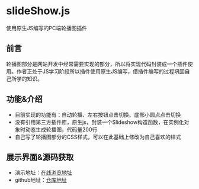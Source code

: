 # slideShow.js
使用原生JS编写的PC端轮播图插件
<h2>前言</h2>
<p>轮播图部分是网站开发中经常需要实现的部分，所以将实现代码封装成一个插件使用。作者正处于JS学习阶段所以插件使用原生JS编写，借插件编写的过程巩固自己所学的知识。</p>
<h2>功能&介绍</h2>
<ul>
  <li>目前实现的功能有：自动轮播、左右按钮点击切换、底部小圆点点击切换</li>
  <li>没有引用第三方插件库，原生js，封装一个Slideshow构造函数，在实例化对象时动态生成轮播图，代码量200行</li>
  <li>自己写了轮播图部分的CSS样式，可以在此基础上修改为自己喜欢的样式</li>
</ul>
<h2>展示界面&源码获取</h2>
<ul>
  <li>演示地址：<a href = "https://eatpear.github.io/slideShow/test.html" target = "_blank">在线浏览地址</a></li>
  <li>github地址：<a href = "https://github.com/eatpear/slideShow/tree/master" target = "_blank">仓库地址</a></li>
</ul>
